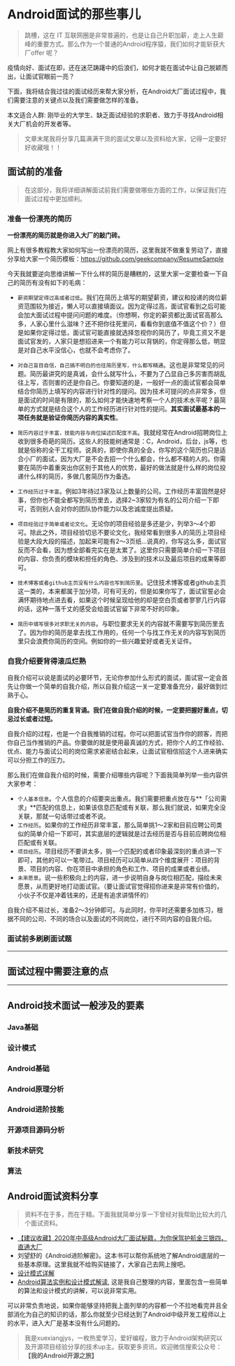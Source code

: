 
# Android面试的那些事儿

> 跳槽，这在 IT 互联网圈是非常普遍的，也是让自己升职加薪，走上人生巅峰的重要方式。那么作为一个普通的Android程序猿，我们如何才能斩获大厂offer 呢？

疫情向好、面试在即，还在迷茫踌躇中的后浪们，如何才能在面试中让自己脱颖而出，让面试官眼前一亮？

下面，我将结合我过往的面试经历来帮大家分析，在Android大厂面试过程中，我们需要注意的关键点以及我们需要做怎样的准备。

本文适合人群: 刚毕业的大学生、缺乏面试经验的求职者、致力于寻找Android相关大厂机会的开发者等。

> 文章末尾我将分享几篇满满干货的面试文章以及资料给大家，记得一定要好好收藏哦！！

## 面试前的准备

> 在这部分，我将详细讲解面试前我们需要做哪些方面的工作，以保证我们在面试过程中更加顺利。

### 准备一份漂亮的简历

**一份漂亮的简历就是你进入大厂的敲门砖。**

网上有很多教程教大家如何写出一份漂亮的简历，这里我就不做重复劳动了，直接分享给大家一个简历模板：https://github.com/geekcompany/ResumeSample

今天我就要逆向思维讲解一下什么样的简历是糟糕的，这里大家一定要检查一下自己的简历有没有如下的毛病：

* `薪资期望定得过高或者过低`。我们在简历上填写的期望薪资，建议和投递的岗位薪资范围较为接近，懒人可以直接填面议。因为定得过高，面试官看到之后可能会加大面试过程中提问问题的难度。（你想啊，你定的薪资都比面试官高那么多，人家心里什么滋味？还不把你往死里问，看看你到底值不值这个价？）但是如果你定得过低，面试官可能直接就选择忽视你的简历了，毕竟工资又不是面试官发的，人家只是想招进来一个有能力可以背锅的，你定得那么低，明显是对自己水平没信心，也就不会考虑你了。

* `对自己盲目自信，自己搞不明白的也往简历里写，什么都写精通`。这也是非常常见的问题。简历最讲究的是真诚，会什么就写什么，不要为了凸显自己多厉害而胡乱往上写，否则害的还是你自己。你要知道的是，一般好一点的面试官都会简单结合你简历上填写的内容进行针对性的提问。因为技术可提问的点非常多，但是面试的时间是有限的，那么如何才能快速地考察一个人的技术水平呢？最简单的方式就是结合这个人的工作经历进行针对性的提问。**其实面试最基本的一项任务就是验证你简历内容的真实性**。

* `简历内容过于丰富，技能内容与岗位描述匹配度不高`。我就经常在Android招聘岗位上收到很多奇葩的简历。这些人的技能树通常是：C，Android，后台，js等，也就是俗称的全干工程师。说真的，即使你真的全会，你写的这个简历也只是适合小厂的面试，因为大厂是不会去招一个什么都会，什么都不精的人的。你需要在简历中着重突出你区别于其他人的优势，最好的做法就是什么样的岗位投递什么样的简历，多做几套简历作为备选。

* `工作经历过于丰富`。例如3年待过3家及以上数量的公司。工作经历丰富固然是好事，但你也不能全都写到简历里去，选择2~3家较为有名的公司介绍一下即可，否则别人会对你的团队协作能力以及忠诚度提出质疑。

* `项目经验过于简单或者论文化`。无论你的项目经验是多还是少，列举3～4个即可。除此之外，项目经验切忌不要论文化，我经常看到很多人的简历上项目经验是大段大段的描述，加起来可能有2～3页纸...说真的，你写这么多，面试官反而不会看，因为想全部看完实在是太累了。这里你只需要简单介绍一下项目的内容、你负责的模块和担任的角色、涉及到的技术以及最后项目的成果等即可。

* `技术博客或者github主页没有什么内容也写到简历里`。记住技术博客或者github主页这一类的，本来都属于加分项，可有可无的，但是如果你写了，面试官誓必会满怀期待地点进去看，如果这个时候呈现给他的却是空白页或者寥寥几行内容的话，这种一落千丈的感受会给面试官留下非常不好的印象。

* `简历中填写很多对求职无关的内容`。与职位要求无关的内容就不需要写到简历里去了。因为你的简历是拿去找工作用的，任何一个与找工作无关的内容写到简历里只会浪费你简历的空间。例如你的一些兴趣爱好或者无关证件。

### 自我介绍要背得滚瓜烂熟

自我介绍可以说是面试的必要环节，无论你参加什么形式的面试，面试官一定会首先让你做一个简单的自我介绍，所以自我介绍这一关一定要准备充分，最好做到烂熟于心。

**自我介绍不是简历的重复背诵。我们在做自我介绍的时候，一定要把握好重点，切忌过长或者过短。**

自我介绍的过程，也是一个自我推销的过程。你可以把面试官当作你的顾客，而把你自己当作推销的产品。你要做的就是使用最真诚的方式，把你个人的工作经验、优点、能力与面试公司的岗位需求紧密结合起来，让面试官相信招这个人进来确实可以分担工作的压力。

那么我们在做自我介绍的时候，需要介绍哪些内容呢？下面我简单列举一些内容供大家参考：

* `个人基本信息`。个人信息的介绍要突出重点。我们需要把重点放在与**「公司需求」**匹配的信息上，如果该信息匹配或有关联，那么我们就说，如果完全没关联，那就一句话带过或者不说。
* `工作经历`。如果你的工作经历非常丰富，那么简单挑1～2家和目前应聘公司类似的简单介绍一下即可，其实底层的逻辑就是过去经历是否与目前应聘岗位相匹配或有关联。
* `项目经历`。项目经历不要讲太多，挑一个匹配的或者印象最深刻的重点讲一下即可，其他的可以一笔带过。项目经历可以简单从四个维度展开：项目的背景、项目的内容、你在项目中承担的角色和工作、项目的成果或者业绩。
* `未来愿景`。说一些积极向上的内容，进一步说明自身与岗位相匹配，描绘未来愿景，从而更好地打动面试官。（要让面试官觉得招你进来是非常有价值的，小伙子不仅是冲着钱来的，还是有追求讲情怀的）

自我介绍不易过长，准备2～3分钟即可。与此同时，你平时还需要多加练习，根据不同的公司、不同的场合以及面试的不同岗位，进行不同内容的自我介绍。

### 面试前多刷刷面试题


---

## 面试过程中需要注意的点


---

## Android技术面试一般涉及的要素


### Java基础


### 设计模式


### Android基础


### Android原理分析


### Android进阶技能


### 开源项目源码分析


### 新技术研究


### 算法


## Android面试资料分享

> 资料不在于多，而在于精。下面我就简单分享一下曾经对我帮助比较大的几个面试资料。

* [【建议收藏】2020年中高级Android大厂面试秘籍，为你保驾护航金三银四，直通大厂](https://juejin.cn/post/6844904079177547789)
* 刘望舒的《Android进阶解密》。这本书可以帮你系统地了解Android底层的一些基本原理。这里我就不给购买链接了，大家自己去网上搜吧。
* [设计模式详解](https://github.com/youlookwhat/DesignPattern)
* [Android算法实例和设计模式解读](https://github.com/xuexiangjys/architect-java), 这是我自己整理的内容，里面包含一些简单的算法和设计模式的讲解，可以说非常实用。

可以非常负责地说，如果你能够坚持把我上面列举的内容都一个不拉地看完并且全部消化为自己的知识的话，那么你就至少已经达到了Android中级开发工程师以上的水平，进入大厂是基本没有什么问题的。

> 我是xuexiangjys，一枚热爱学习，爱好编程，致力于Android架构研究以及开源项目经验分享的技术up主。获取更多资讯，欢迎微信搜索公众号：**【我的Android开源之旅】**
